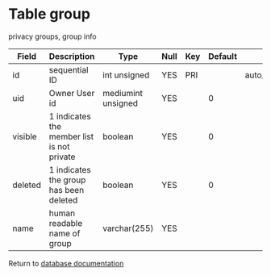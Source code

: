 Table group
===========
privacy groups, group info

| Field | Description | Type | Null | Key | Default | Extra |
| ----- | ----------- | ---- | ---- | --- | ------- | ----- |
| id | sequential ID | int unsigned | YES | PRI |  | auto_increment |    
| uid | Owner User id | mediumint unsigned | YES |  | 0 |  |    
| visible | 1 indicates the member list is not private | boolean | YES |  | 0 |  |    
| deleted | 1 indicates the group has been deleted | boolean | YES |  | 0 |  |    
| name | human readable name of group | varchar(255) | YES |  |  |  |    

Return to [database documentation](help/database)
